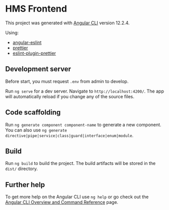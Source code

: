 # HMS Frontend

This project was generated with [Angular CLI](https://github.com/angular/angular-cli) version 12.2.4.

Using:

- [angular-eslint](https://github.com/angular-eslint/angular-eslint)
- [prettier](https://prettier.io/)
- [eslint-plugin-prettier](https://github.com/prettier/eslint-plugin-prettier)

## Development server

Before start, you must request `.env` from admin to develop.

Run `ng serve` for a dev server. Navigate to `http://localhost:4200/`. The app will automatically reload if you change any of the source files.

## Code scaffolding

Run `ng generate component component-name` to generate a new component. You can also use `ng generate directive|pipe|service|class|guard|interface|enum|module`.

## Build

Run `ng build` to build the project. The build artifacts will be stored in the `dist/` directory.

## Further help

To get more help on the Angular CLI use `ng help` or go check out the [Angular CLI Overview and Command Reference](https://angular.io/cli) page.
